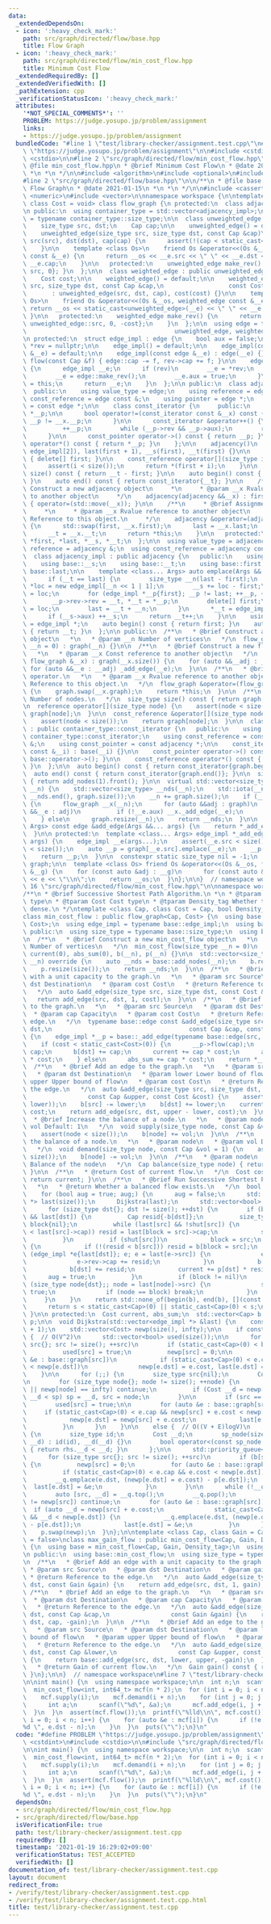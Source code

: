 ```yaml
---
data:
  _extendedDependsOn:
  - icon: ':heavy_check_mark:'
    path: src/graph/directed/flow/base.hpp
    title: Flow Graph
  - icon: ':heavy_check_mark:'
    path: src/graph/directed/flow/min_cost_flow.hpp
    title: Minimum Cost Flow
  _extendedRequiredBy: []
  _extendedVerifiedWith: []
  _pathExtension: cpp
  _verificationStatusIcon: ':heavy_check_mark:'
  attributes:
    '*NOT_SPECIAL_COMMENTS*': ''
    PROBLEM: https://judge.yosupo.jp/problem/assignment
    links:
    - https://judge.yosupo.jp/problem/assignment
  bundledCode: "#line 1 \"test/library-checker/assignment.test.cpp\"\n#define PROBLEM\
    \ \"https://judge.yosupo.jp/problem/assignment\"\n\n#include <cstdint>\n#include\
    \ <cstdio>\n\n#line 2 \"src/graph/directed/flow/min_cost_flow.hpp\"\n\n/**\n *\
    \ @file min_cost_flow.hpp\n * @brief Minimum Cost Flow\n * @date 2021-01-15\n\
    \ *\n *\n */\n\n#include <algorithm>\n#include <optional>\n#include <queue>\n\n\
    #line 2 \"src/graph/directed/flow/base.hpp\"\n\n/**\n * @file base.hpp\n * @brief\
    \ Flow Graph\n * @date 2021-01-15\n *\n *\n */\n\n#include <cassert>\n#include\
    \ <numeric>\n#include <vector>\n\nnamespace workspace {\n\ntemplate <class Cap,\
    \ class Cost = void> class flow_graph {\n protected:\n  class adjacency_impl;\n\
    \n public:\n  using container_type = std::vector<adjacency_impl>;\n  using size_type\
    \ = typename container_type::size_type;\n\n  class unweighted_edge {\n   public:\n\
    \    size_type src, dst;\n    Cap cap;\n\n    unweighted_edge() = default;\n\n\
    \    unweighted_edge(size_type src, size_type dst, const Cap &cap)\n        :\
    \ src(src), dst(dst), cap(cap) {\n      assert(!(cap < static_cast<Cap>(0)));\n\
    \    }\n\n    template <class Os>\n    friend Os &operator<<(Os &__os, unweighted_edge\
    \ const &__e) {\n      return __os << __e.src << \" \" << __e.dst << \" \" <<\
    \ __e.cap;\n    }\n\n   protected:\n    unweighted_edge make_rev() { return {dst,\
    \ src, 0}; }\n  };\n\n  class weighted_edge : public unweighted_edge {\n   public:\n\
    \    Cost cost;\n\n    weighted_edge() = default;\n\n    weighted_edge(size_type\
    \ src, size_type dst, const Cap &cap,\n                  const Cost &cost)\n \
    \       : unweighted_edge(src, dst, cap), cost(cost) {}\n\n    template <class\
    \ Os>\n    friend Os &operator<<(Os &__os, weighted_edge const &__e) {\n     \
    \ return __os << static_cast<unweighted_edge>(__e) << \" \" << __e.cost;\n   \
    \ }\n\n   protected:\n    weighted_edge make_rev() {\n      return {unweighted_edge::dst,\
    \ unweighted_edge::src, 0, -cost};\n    }\n  };\n\n  using edge = typename std::conditional<std::is_void<Cost>::value,\n\
    \                                         unweighted_edge, weighted_edge>::type;\n\
    \n protected:\n  struct edge_impl : edge {\n    bool aux = false;\n    edge_impl\
    \ *rev = nullptr;\n\n    edge_impl() = default;\n\n    edge_impl(const edge_impl\
    \ &__e) = default;\n\n    edge_impl(const edge &__e) : edge(__e) {}\n\n    void\
    \ flow(const Cap &f) { edge::cap -= f, rev->cap += f; }\n\n    edge_impl rev_cp()\
    \ {\n      edge_impl __e;\n      if (rev)\n        __e = *rev;\n      else {\n\
    \        __e = edge::make_rev();\n        __e.aux = true;\n      }\n      __e.rev\
    \ = this;\n      return __e;\n    }\n  };\n\n public:\n  class adjacency {\n \
    \  public:\n    using value_type = edge;\n    using reference = edge &;\n    using\
    \ const_reference = edge const &;\n    using pointer = edge *;\n    using const_pointer\
    \ = const edge *;\n\n    class const_iterator {\n     public:\n      const edge_impl\
    \ *__p;\n\n      bool operator!=(const_iterator const &__x) const {\n        return\
    \ __p != __x.__p;\n      }\n\n      const_iterator &operator++() {\n        do\n\
    \          ++__p;\n        while (__p->rev && __p->aux);\n        return *this;\n\
    \      }\n\n      const_pointer operator->() const { return __p; }\n\n      const_reference\
    \ operator*() const { return *__p; }\n    };\n\n    adjacency()\n        : first(new\
    \ edge_impl[2]), last(first + 1), __s(first), __t(first) {}\n\n    ~adjacency()\
    \ { delete[] first; }\n\n    const_reference operator[](size_type i) const {\n\
    \      assert(i < size());\n      return *(first + i);\n    }\n\n    size_type\
    \ size() const { return __t - first; }\n\n    auto begin() const { return const_iterator{__s};\
    \ }\n    auto end() const { return const_iterator{__t}; }\n\n    /**\n     * @brief\
    \ Construct a new adjacency object\n     *\n     * @param __x Rvalue reference\
    \ to another object\n     */\n    adjacency(adjacency &&__x) : first(nullptr)\
    \ { operator=(std::move(__x)); }\n\n    /**\n     * @brief Assignment operator.\n\
    \     *\n     * @param __x Rvalue reference to another object\n     * @return\
    \ Reference to this object.\n     */\n    adjacency &operator=(adjacency &&__x)\
    \ {\n      std::swap(first, __x.first);\n      last = __x.last;\n      __s = __x.__s;\n\
    \      __t = __x.__t;\n      return *this;\n    }\n\n   protected:\n    edge_impl\
    \ *first, *last, *__s, *__t;\n  };\n\n  using value_type = adjacency;\n  using\
    \ reference = adjacency &;\n  using const_reference = adjacency const &;\n\n protected:\n\
    \  class adjacency_impl : public adjacency {\n   public:\n    using base = adjacency;\n\
    \    using base::__s;\n    using base::__t;\n    using base::first;\n    using\
    \ base::last;\n\n    template <class... Args> auto emplace(Args &&... args) {\n\
    \      if (__t == last) {\n        size_type __n(last - first);\n        edge_impl\
    \ *loc = new edge_impl[__n << 1 | 1];\n        __s += loc - first;\n        __t\
    \ = loc;\n        for (edge_impl *__p{first}; __p != last; ++__p, ++__t)\n   \
    \       __p->rev->rev = __t, *__t = *__p;\n        delete[] first;\n        first\
    \ = loc;\n        last = __t + __n;\n      }\n      *__t = edge_impl(args...);\n\
    \      if (__s->aux) ++__s;\n      return __t++;\n    }\n\n    using iterator\
    \ = edge_impl *;\n    auto begin() const { return first; }\n    auto end() const\
    \ { return __t; }\n  };\n\n public:\n  /**\n   * @brief Construct a new flow graph\
    \ object\n   *\n   * @param __n Number of vertices\n   */\n  flow_graph(size_type\
    \ __n = 0) : graph(__n) {}\n\n  /**\n   * @brief Construct a new flow graph object\n\
    \   *\n   * @param __x Const reference to another object\n   */\n  flow_graph(const\
    \ flow_graph &__x) : graph(__x.size()) {\n    for (auto &&__adj : __x)\n     \
    \ for (auto &&__e : __adj) _add_edge(__e);\n  }\n\n  /**\n   * @brief Assignment\
    \ operator.\n   *\n   * @param __x Rvalue reference to another object\n   * @return\
    \ Reference to this object.\n   */\n  flow_graph &operator=(flow_graph &&__x)\
    \ {\n    graph.swap(__x.graph);\n    return *this;\n  }\n\n  /**\n   * @return\
    \ Number of nodes.\n   */\n  size_type size() const { return graph.size(); }\n\
    \n  reference operator[](size_type node) {\n    assert(node < size());\n    return\
    \ graph[node];\n  }\n\n  const_reference &operator[](size_type node) const {\n\
    \    assert(node < size());\n    return graph[node];\n  }\n\n  class const_iterator\
    \ : public container_type::const_iterator {\n   public:\n    using base = typename\
    \ container_type::const_iterator;\n    using const_reference = const adjacency\
    \ &;\n    using const_pointer = const adjacency *;\n\n    const_iterator(base\
    \ const &__i) : base(__i) {}\n\n    const_pointer operator->() const { return\
    \ base::operator->(); }\n\n    const_reference operator*() const { return base::operator*();\
    \ }\n  };\n\n  auto begin() const { return const_iterator{graph.begin()}; }\n\
    \  auto end() const { return const_iterator{graph.end()}; }\n\n  size_type add_node()\
    \ { return add_nodes(1).front(); }\n\n  virtual std::vector<size_type> add_nodes(size_type\
    \ __n) {\n    std::vector<size_type> __nds(__n);\n    std::iota(__nds.begin(),\
    \ __nds.end(), graph.size());\n    __n += graph.size();\n    if (__n > graph.capacity())\
    \ {\n      flow_graph __x(__n);\n      for (auto &&adj : graph)\n        for (auto\
    \ &&__e : adj)\n          if (!__e.aux) __x._add_edge(__e);\n      graph.swap(__x.graph);\n\
    \    } else\n      graph.resize(__n);\n    return __nds;\n  }\n\n  template <class...\
    \ Args> const edge &add_edge(Args &&... args) {\n    return *_add_edge(edge(args...));\n\
    \  }\n\n protected:\n  template <class... Args> edge_impl *_add_edge(Args &&...\
    \ args) {\n    edge_impl __e(args...);\n    assert(__e.src < size());\n    assert(__e.dst\
    \ < size());\n    auto __p = graph[__e.src].emplace(__e);\n    __p->rev = graph[__e.dst].emplace(__p->rev_cp());\n\
    \    return __p;\n  }\n\n  constexpr static size_type nil = -1;\n  container_type\
    \ graph;\n\n  template <class Os> friend Os &operator<<(Os &__os, flow_graph const\
    \ &__g) {\n    for (const auto &adj : __g)\n      for (const auto &e : adj) __os\
    \ << e << \"\\n\";\n    return __os;\n  }\n};\n\n}  // namespace workspace\n#line\
    \ 16 \"src/graph/directed/flow/min_cost_flow.hpp\"\n\nnamespace workspace {\n\n\
    /**\n * @brief Successive Shortest Path Algorithm.\n *\n * @tparam Cap Capacity\
    \ type\n * @tparam Cost Cost type\n * @tparam Density_tag Whether the graph is\
    \ dense.\n */\ntemplate <class Cap, class Cost = Cap, bool Density_tag = false>\n\
    class min_cost_flow : public flow_graph<Cap, Cost> {\n  using base = flow_graph<Cap,\
    \ Cost>;\n  using edge_impl = typename base::edge_impl;\n  using base::nil;\n\n\
    \ public:\n  using size_type = typename base::size_type;\n  using base::size;\n\
    \n  /**\n   * @brief Construct a new min_cost_flow object\n   *\n   * @param __n\
    \ Number of vertices\n   */\n  min_cost_flow(size_type __n = 0)\n      : base::flow_graph(__n),\
    \ current(0), abs_sum(0), b(__n), p(__n) {}\n\n  std::vector<size_type> add_nodes(size_type\
    \ __n) override {\n    auto __nds = base::add_nodes(__n);\n    b.resize(size());\n\
    \    p.resize(size());\n    return __nds;\n  }\n\n  /**\n   * @brief Add an edge\
    \ with a unit capacity to the graph.\n   *\n   * @param src Source\n   * @param\
    \ dst Destination\n   * @param cost Cost\n   * @return Reference to the edge.\n\
    \   */\n  auto &add_edge(size_type src, size_type dst, const Cost &cost) {\n \
    \   return add_edge(src, dst, 1, cost);\n  }\n\n  /**\n   * @brief Add an edge\
    \ to the graph.\n   *\n   * @param src Source\n   * @param dst Destination\n \
    \  * @param cap Capacity\n   * @param cost Cost\n   * @return Reference to the\
    \ edge.\n   */\n  typename base::edge const &add_edge(size_type src, size_type\
    \ dst,\n                                      const Cap &cap, const Cost &cost)\
    \ {\n    edge_impl *__p = base::_add_edge(typename base::edge(src, dst, cap, cost));\n\
    \    if (cost < static_cast<Cost>(0)) {\n      __p->flow(cap);\n      b[src] -=\
    \ cap;\n      b[dst] += cap;\n      current += cap * cost;\n      abs_sum -= cap\
    \ * cost;\n    } else\n      abs_sum += cap * cost;\n    return *__p;\n  }\n\n\
    \  /**\n   * @brief Add an edge to the graph.\n   *\n   * @param src Source\n\
    \   * @param dst Destination\n   * @param lower Lower bound of flow\n   * @param\
    \ upper Upper bound of flow\n   * @param cost Cost\n   * @return Reference to\
    \ the edge.\n   */\n  auto &add_edge(size_type src, size_type dst, const Cap &lower,\n\
    \                 const Cap &upper, const Cost &cost) {\n    assert(!(upper <\
    \ lower));\n    b[src] -= lower;\n    b[dst] += lower;\n    current += lower *\
    \ cost;\n    return add_edge(src, dst, upper - lower, cost);\n  }\n\n  /**\n \
    \  * @brief Increase the balance of a node.\n   *\n   * @param node\n   * @param\
    \ vol Default: 1\n   */\n  void supply(size_type node, const Cap &vol = 1) {\n\
    \    assert(node < size());\n    b[node] += vol;\n  }\n\n  /**\n   * @brief Decrease\
    \ the balance of a node.\n   *\n   * @param node\n   * @param vol Default: 1\n\
    \   */\n  void demand(size_type node, const Cap &vol = 1) {\n    assert(node <\
    \ size());\n    b[node] -= vol;\n  }\n\n  /**\n   * @param node\n   * @return\
    \ Balance of the node\n   */\n  Cap balance(size_type node) { return b[node];\
    \ }\n\n  /**\n   * @return Cost of current flow.\n   */\n  Cost cost() const {\
    \ return current; }\n\n  /**\n   * @brief Run Successive Shortest Path Algorithm.\n\
    \   *\n   * @return Whether a balanced flow exists.\n   */\n  bool flow() {\n\
    \    for (bool aug = true; aug;) {\n      aug = false;\n      std::vector<edge_impl\
    \ *> last(size());\n      Dijkstra(last);\n      std::vector<bool> shut(size());\n\
    \      for (size_type dst{}; dst != size(); ++dst) {\n        if (b[dst] < static_cast<Cap>(0)\
    \ && last[dst]) {\n          Cap resid{-b[dst]};\n          size_type src{dst},\
    \ block{nil};\n          while (last[src] && !shut[src]) {\n            if (!(resid\
    \ < last[src]->cap)) resid = last[block = src]->cap;\n            src = last[src]->src;\n\
    \          }\n          if (shut[src])\n            block = src;\n          else\
    \ {\n            if (!(resid < b[src])) resid = b[block = src];\n            for\
    \ (edge_impl *e{last[dst]}; e; e = last[e->src]) {\n              e->cap -= resid;\n\
    \              e->rev->cap += resid;\n            }\n            b[src] -= resid;\n\
    \            b[dst] += resid;\n            current += p[dst] * resid;\n      \
    \      aug = true;\n          }\n          if (block != nil)\n            for\
    \ (size_type node{dst};; node = last[node]->src) {\n              shut[node] =\
    \ true;\n              if (node == block) break;\n            }\n        }\n \
    \     }\n    }\n    return std::none_of(begin(b), end(b), [](const Cap &s) {\n\
    \      return s < static_cast<Cap>(0) || static_cast<Cap>(0) < s;\n    });\n \
    \ }\n\n protected:\n  Cost current, abs_sum;\n  std::vector<Cap> b;\n  std::vector<Cost>\
    \ p;\n\n  void Dijkstra(std::vector<edge_impl *> &last) {\n    const Cost infty(abs_sum\
    \ + 1);\n    std::vector<Cost> newp(size(), infty);\n\n    if constexpr (Density_tag)\
    \ {  // O(V^2)\n      std::vector<bool> used(size());\n\n      for (size_type\
    \ src{}; src != size(); ++src)\n        if (static_cast<Cap>(0) < b[src]) {\n\
    \          used[src] = true;\n          newp[src] = 0;\n\n          for (auto\
    \ &e : base::graph[src])\n            if (static_cast<Cap>(0) < e.cap && e.cost\
    \ < newp[e.dst])\n              newp[e.dst] = e.cost, last[e.dst] = &e;\n    \
    \    }\n\n      for (;;) {\n        size_type src{nil};\n        Cost sp{infty};\n\
    \n        for (size_type node{}; node != size(); ++node) {\n          if (used[node]\
    \ || newp[node] == infty) continue;\n          if (Cost __d = newp[node] - p[node];\
    \ __d < sp) sp = __d, src = node;\n        }\n\n        if (src == nil) break;\n\
    \        used[src] = true;\n\n        for (auto &e : base::graph[src])\n     \
    \     if (static_cast<Cap>(0) < e.cap && newp[src] + e.cost < newp[e.dst]) {\n\
    \            newp[e.dst] = newp[src] + e.cost;\n            last[e.dst] = &e;\n\
    \          }\n      }\n    }\n\n    else {  // O((V + E)logV)\n      struct sp_node\
    \ {\n        size_type id;\n        Cost __d;\n        sp_node(size_type id, Cost\
    \ __d) : id(id), __d(__d) {}\n        bool operator<(const sp_node &rhs) const\
    \ { return rhs.__d < __d; }\n      };\n\n      std::priority_queue<sp_node> __q;\n\
    \      for (size_type src{}; src != size(); ++src)\n        if (b[src] > static_cast<Cap>(0))\
    \ {\n          newp[src] = 0;\n          for (auto &e : base::graph[src])\n  \
    \          if (static_cast<Cap>(0) < e.cap && e.cost < newp[e.dst]) {\n      \
    \        __q.emplace(e.dst, (newp[e.dst] = e.cost) - p[e.dst]);\n            \
    \  last[e.dst] = &e;\n            }\n        }\n\n      while (!__q.empty()) {\n\
    \        auto [src, __d] = __q.top();\n        __q.pop();\n        if (__d + p[src]\
    \ != newp[src]) continue;\n        for (auto &e : base::graph[src])\n        \
    \  if (auto __d = newp[src] + e.cost;\n              static_cast<Cap>(0) < e.cap\
    \ && __d < newp[e.dst]) {\n            __q.emplace(e.dst, (newp[e.dst] = __d)\
    \ - p[e.dst]);\n            last[e.dst] = &e;\n          }\n      }\n    }\n\n\
    \    p.swap(newp);\n  }\n};\n\ntemplate <class Cap, class Gain = Cap, bool Density_tag\
    \ = false>\nclass max_gain_flow : public min_cost_flow<Cap, Gain, Density_tag>\
    \ {\n  using base = min_cost_flow<Cap, Gain, Density_tag>;\n  using base::cost;\n\
    \n public:\n  using base::min_cost_flow;\n  using size_type = typename base::size_type;\n\
    \n  /**\n   * @brief Add an edge with a unit capacity to the graph.\n   *\n  \
    \ * @param src Source\n   * @param dst Destination\n   * @param gain Gain\n  \
    \ * @return Reference to the edge.\n   */\n  auto &add_edge(size_type src, size_type\
    \ dst, const Gain &gain) {\n    return add_edge(src, dst, 1, gain);\n  }\n\n \
    \ /**\n   * @brief Add an edge to the graph.\n   *\n   * @param src Source\n \
    \  * @param dst Destination\n   * @param cap Capacity\n   * @param gain Gain\n\
    \   * @return Reference to the edge.\n   */\n  auto &add_edge(size_type src, size_type\
    \ dst, const Cap &cap,\n                 const Gain &gain) {\n    return base::add_edge(src,\
    \ dst, cap, -gain);\n  }\n\n  /**\n   * @brief Add an edge to the graph.\n   *\n\
    \   * @param src Source\n   * @param dst Destination\n   * @param lower Lower\
    \ bound of flow\n   * @param upper Upper bound of flow\n   * @param gain Gain\n\
    \   * @return Reference to the edge.\n   */\n  auto &add_edge(size_type src, size_type\
    \ dst, const Cap &lower,\n                 const Cap &upper, const Gain &gain)\
    \ {\n    return base::add_edge(src, dst, lower, upper, -gain);\n  }\n\n  /**\n\
    \   * @return Gain of current flow.\n   */\n  Gain gain() const { return -base::current;\
    \ }\n};\n\n}  // namespace workspace\n#line 7 \"test/library-checker/assignment.test.cpp\"\
    \n\nint main() {\n  using namespace workspace;\n\n  int n;\n  scanf(\"%d\", &n);\n\
    \  min_cost_flow<int, int64_t> mcf(n * 2);\n  for (int i = 0; i < n; i++) {\n\
    \    mcf.supply(i);\n    mcf.demand(i + n);\n    for (int j = 0; j < n; j++) {\n\
    \      int a;\n      scanf(\"%d\", &a);\n      mcf.add_edge(i, j + n, a);\n  \
    \  }\n  }\n  assert(mcf.flow());\n  printf(\"%lld\\n\", mcf.cost());\n  for (int\
    \ i = 0; i < n; i++) {\n    for (auto &e : mcf[i]) {\n      if (!e.cap) printf(\"\
    %d \", e.dst - n);\n    }\n  }\n  puts(\"\");\n}\n"
  code: "#define PROBLEM \"https://judge.yosupo.jp/problem/assignment\"\n\n#include\
    \ <cstdint>\n#include <cstdio>\n\n#include \"src/graph/directed/flow/min_cost_flow.hpp\"\
    \n\nint main() {\n  using namespace workspace;\n\n  int n;\n  scanf(\"%d\", &n);\n\
    \  min_cost_flow<int, int64_t> mcf(n * 2);\n  for (int i = 0; i < n; i++) {\n\
    \    mcf.supply(i);\n    mcf.demand(i + n);\n    for (int j = 0; j < n; j++) {\n\
    \      int a;\n      scanf(\"%d\", &a);\n      mcf.add_edge(i, j + n, a);\n  \
    \  }\n  }\n  assert(mcf.flow());\n  printf(\"%lld\\n\", mcf.cost());\n  for (int\
    \ i = 0; i < n; i++) {\n    for (auto &e : mcf[i]) {\n      if (!e.cap) printf(\"\
    %d \", e.dst - n);\n    }\n  }\n  puts(\"\");\n}\n"
  dependsOn:
  - src/graph/directed/flow/min_cost_flow.hpp
  - src/graph/directed/flow/base.hpp
  isVerificationFile: true
  path: test/library-checker/assignment.test.cpp
  requiredBy: []
  timestamp: '2021-01-19 16:29:02+09:00'
  verificationStatus: TEST_ACCEPTED
  verifiedWith: []
documentation_of: test/library-checker/assignment.test.cpp
layout: document
redirect_from:
- /verify/test/library-checker/assignment.test.cpp
- /verify/test/library-checker/assignment.test.cpp.html
title: test/library-checker/assignment.test.cpp
---
```

